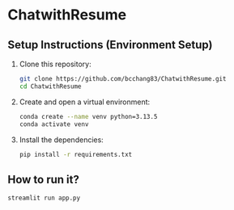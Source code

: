 # ChatwithResume

## Setup Instructions (Environment Setup)

1. Clone this repository:
   ```bash
   git clone https://github.com/bcchang83/ChatwithResume.git
   cd ChatwithResume
2. Create and open a virtual environment:
   ```bash
   conda create --name venv python=3.13.5
   conda activate venv
3. Install the dependencies:
   ```bash
   pip install -r requirements.txt

## How to run it?
```bash
streamlit run app.py
